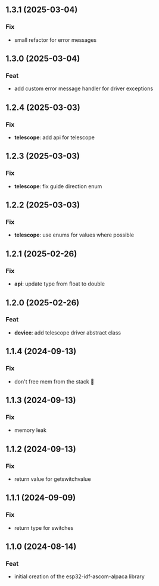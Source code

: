 ## 1.3.1 (2025-03-04)

### Fix

- small refactor for error messages

## 1.3.0 (2025-03-04)

### Feat

- add custom error message handler for driver exceptions

## 1.2.4 (2025-03-03)

### Fix

- **telescope**: add api for telescope

## 1.2.3 (2025-03-03)

### Fix

- **telescope**: fix guide direction enum

## 1.2.2 (2025-03-03)

### Fix

- **telescope**: use enums for values where possible

## 1.2.1 (2025-02-26)

### Fix

- **api**: update type from float to double

## 1.2.0 (2025-02-26)

### Feat

- **device**: add telescope driver abstract class

## 1.1.4 (2024-09-13)

### Fix

- don't free mem from the stack :facepalm:

## 1.1.3 (2024-09-13)

### Fix

- memory leak

## 1.1.2 (2024-09-13)

### Fix

- return value for getswitchvalue

## 1.1.1 (2024-09-09)

### Fix

- return type for switches

## 1.1.0 (2024-08-14)

### Feat

- initial creation of the esp32-idf-ascom-alpaca library
